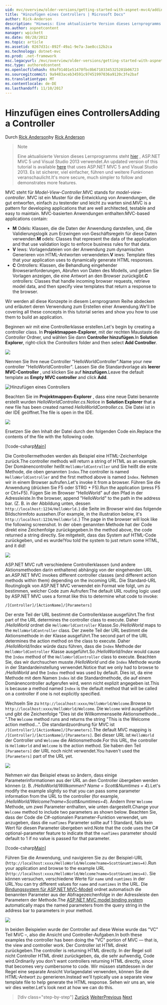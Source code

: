 ```yaml
---
uid: mvc/overview/older-versions/getting-started-with-aspnet-mvc4/adding-a-controller
title: "Hinzufügen eines Controllers | Microsoft Docs"
author: Rick-Anderson
description: "Hinweis: Eine aktualisierte Version dieses Lernprogramms ist hier verfügbar, die ASP.NET MVC 5 und Visual Studio 2013 verwendet. Es ist sicherer, viel einfacher zu verfolgen und demo..."
ms.author: aspnetcontent
manager: wpickett
ms.date: 08/28/2012
ms.topic: article
ms.assetid: 0267d31c-892f-49a1-9e7a-3ae8cc12b2ca
ms.technology: dotnet-mvc
ms.prod: .net-framework
msc.legacyurl: /mvc/overview/older-versions/getting-started-with-aspnet-mvc4/adding-a-controller
msc.type: authoredcontent
ms.openlocfilehash: 69af91401e51470fbc0b67103345325201b06723
ms.sourcegitcommit: 9a9483aceb34591c97451997036a9120c3fe2baf
ms.translationtype: MT
ms.contentlocale: de-DE
ms.lasthandoff: 11/10/2017
---
```

<a name="adding-a-controller"></a><span data-ttu-id="d41c0-104">Hinzufügen eines Controllers</span><span class="sxs-lookup"><span data-stu-id="d41c0-104">Adding a Controller</span></span>
====================
<span data-ttu-id="d41c0-105">Durch [Rick Anderson](https://github.com/Rick-Anderson)</span><span class="sxs-lookup"><span data-stu-id="d41c0-105">by [Rick Anderson](https://github.com/Rick-Anderson)</span></span>

> > [!NOTE]
> > <span data-ttu-id="d41c0-106">Eine aktualisierte Version dieses Lernprogramms steht [hier](../../getting-started/introduction/getting-started.md) , ASP.NET MVC 5 und Visual Studio 2013 verwendet.</span><span class="sxs-lookup"><span data-stu-id="d41c0-106">An updated version of this tutorial is available [here](../../getting-started/introduction/getting-started.md) that uses ASP.NET MVC 5 and Visual Studio 2013.</span></span> <span data-ttu-id="d41c0-107">Es ist sicherer, viel einfacher, führen und weitere Funktionen veranschaulicht.</span><span class="sxs-lookup"><span data-stu-id="d41c0-107">It's more secure, much simpler to follow and demonstrates more features.</span></span>


<span data-ttu-id="d41c0-108">MVC steht für *Model-View-Controller*.</span><span class="sxs-lookup"><span data-stu-id="d41c0-108">MVC stands for *model-view-controller*.</span></span> <span data-ttu-id="d41c0-109">MVC ist ein Muster für die Entwicklung von Anwendungen, die gut entworfen, einfach zu testender und leicht zu warten sind.</span><span class="sxs-lookup"><span data-stu-id="d41c0-109">MVC is a pattern for developing applications that are well architected, testable and easy to maintain.</span></span> <span data-ttu-id="d41c0-110">MVC-basierten Anwendungen enthalten:</span><span class="sxs-lookup"><span data-stu-id="d41c0-110">MVC-based applications contain:</span></span>

- <span data-ttu-id="d41c0-111">**M** Odels: Klassen, die die Daten der Anwendung darstellen, und, die Validierungslogik zum Erzwingen von Geschäftsregeln für diese Daten verwenden.</span><span class="sxs-lookup"><span data-stu-id="d41c0-111">**M** odels: Classes that represent the data of the application and that use validation logic to enforce business rules for that data.</span></span>
- <span data-ttu-id="d41c0-112">**V** Iews: Vorlagendateien von der Anwendung zum dynamischen Generieren von HTML-Antworten verwendeten.</span><span class="sxs-lookup"><span data-stu-id="d41c0-112">**V** iews: Template files that your application uses to dynamically generate HTML responses.</span></span>
- <span data-ttu-id="d41c0-113">**C** Ontrollers: Klassen, die Behandlung eingehender Browseranforderungen, Abrufen von Daten des Modells, und geben Sie Vorlagen anzeigen, die eine Antwort an den Browser zurückgibt.</span><span class="sxs-lookup"><span data-stu-id="d41c0-113">**C** ontrollers: Classes that handle incoming browser requests, retrieve model data, and then specify view templates that return a response to the browser.</span></span>

<span data-ttu-id="d41c0-114">Wir werden all diese Konzepte in diesem Lernprogramm Reihe abdecken und erläutert deren Verwendung zum Erstellen einer Anwendung.</span><span class="sxs-lookup"><span data-stu-id="d41c0-114">We'll be covering all these concepts in this tutorial series and show you how to use them to build an application.</span></span>

<span data-ttu-id="d41c0-115">Beginnen wir mit eine Controllerklasse erstellen.</span><span class="sxs-lookup"><span data-stu-id="d41c0-115">Let's begin by creating a controller class.</span></span> <span data-ttu-id="d41c0-116">In **Projektmappen-Explorer**, mit der rechten Maustaste die *Controller* Ordner, und wählen Sie dann **Controller hinzufügen**.</span><span class="sxs-lookup"><span data-stu-id="d41c0-116">In **Solution Explorer**, right-click the *Controllers* folder and then select **Add Controller**.</span></span>

![](adding-a-controller/_static/image1.png)

<span data-ttu-id="d41c0-117">Nennen Sie Ihre neue Controller &quot;HelloWorldController&quot;.</span><span class="sxs-lookup"><span data-stu-id="d41c0-117">Name your new controller &quot;HelloWorldController&quot;.</span></span> <span data-ttu-id="d41c0-118">Lassen Sie die Standardvorlage als **leerer MVC-Controller** , und klicken Sie auf **hinzufügen**.</span><span class="sxs-lookup"><span data-stu-id="d41c0-118">Leave the default template as **Empty MVC controller** and click **Add**.</span></span>

![Hinzufügen eines Controllers](adding-a-controller/_static/image2.png)

<span data-ttu-id="d41c0-120">Beachten Sie im **Projektmappen-Explorer** , dass eine neue Datei benannte erstellt wurden *HelloWorldController.cs*.</span><span class="sxs-lookup"><span data-stu-id="d41c0-120">Notice in **Solution Explorer** that a new file has been created named *HelloWorldController.cs*.</span></span> <span data-ttu-id="d41c0-121">Die Datei ist in der IDE geöffnet.</span><span class="sxs-lookup"><span data-stu-id="d41c0-121">The file is open in the IDE.</span></span>

![](adding-a-controller/_static/image3.png)

<span data-ttu-id="d41c0-122">Ersetzen Sie den Inhalt der Datei durch den folgenden Code ein.</span><span class="sxs-lookup"><span data-stu-id="d41c0-122">Replace the contents of the file with the following code.</span></span>

[!code-csharp[Main](adding-a-controller/samples/sample1.cs)]

<span data-ttu-id="d41c0-123">Die Controllermethoden werden als Beispiel eine HTML-Zeichenfolge zurück.</span><span class="sxs-lookup"><span data-stu-id="d41c0-123">The controller methods will return a string of HTML as an example.</span></span> <span data-ttu-id="d41c0-124">Der Domänencontroller heißt `HelloWorldController` und Sie heißt die erste Methode, die oben genannten `Index`.</span><span class="sxs-lookup"><span data-stu-id="d41c0-124">The controller is named `HelloWorldController` and the first method above is named `Index`.</span></span> <span data-ttu-id="d41c0-125">Nehmen wir in einem Browser aufrufen.</span><span class="sxs-lookup"><span data-stu-id="d41c0-125">Let's invoke it from a browser.</span></span> <span data-ttu-id="d41c0-126">Führen Sie die Anwendung (drücken Sie F5 oder STRG + F5).</span><span class="sxs-lookup"><span data-stu-id="d41c0-126">Run the application (press F5 or Ctrl+F5).</span></span> <span data-ttu-id="d41c0-127">Fügen Sie im Browser &quot;HelloWorld&quot; auf den Pfad in der Adressleiste.</span><span class="sxs-lookup"><span data-stu-id="d41c0-127">In the browser, append &quot;HelloWorld&quot; to the path in the address bar.</span></span> <span data-ttu-id="d41c0-128">(Z. B. in der Abbildung unten, dessen `http://localhost:1234/HelloWorld.`) die Seite im Browser wird das folgende Bildschirmfoto aussehen.</span><span class="sxs-lookup"><span data-stu-id="d41c0-128">(For example, in the illustration below, it's `http://localhost:1234/HelloWorld.`) The page in the browser will look like the following screenshot.</span></span> <span data-ttu-id="d41c0-129">In der oben genannten Methode hat der Code direkt eine Zeichenfolge zurückgegeben.</span><span class="sxs-lookup"><span data-stu-id="d41c0-129">In the method above, the code returned a string directly.</span></span> <span data-ttu-id="d41c0-130">Sie mitgeteilt, dass das System auf HTML-Code zurückgeben, und es wurde!</span><span class="sxs-lookup"><span data-stu-id="d41c0-130">You told the system to just return some HTML, and it did!</span></span>

![](adding-a-controller/_static/image4.png)

<span data-ttu-id="d41c0-131">ASP.NET MVC ruft verschiedene Controllerklassen (und andere Aktionsmethoden darin enthaltene) abhängig von der eingehenden URL an.</span><span class="sxs-lookup"><span data-stu-id="d41c0-131">ASP.NET MVC invokes different controller classes (and different action methods within them) depending on the incoming URL.</span></span> <span data-ttu-id="d41c0-132">Die Standard-URL Routinglogik von ASP.NET MVC verwendet ein Format wie folgt, um zu bestimmen, welcher Code zum Aufrufen:</span><span class="sxs-lookup"><span data-stu-id="d41c0-132">The default URL routing logic used by ASP.NET MVC uses a format like this to determine what code to invoke:</span></span>

`/[Controller]/[ActionName]/[Parameters]`

<span data-ttu-id="d41c0-133">Der erste Teil der URL bestimmt die Controllerklasse ausgeführt.</span><span class="sxs-lookup"><span data-stu-id="d41c0-133">The first part of the URL determines the controller class to execute.</span></span> <span data-ttu-id="d41c0-134">Daher */HelloWorld* ordnet die `HelloWorldController` Klasse.</span><span class="sxs-lookup"><span data-stu-id="d41c0-134">So */HelloWorld* maps to the `HelloWorldController` class.</span></span> <span data-ttu-id="d41c0-135">Der zweite Teil der URL bestimmt die Aktionsmethode in der Klasse ausgeführt.</span><span class="sxs-lookup"><span data-stu-id="d41c0-135">The second part of the URL determines the action method on the class to execute.</span></span> <span data-ttu-id="d41c0-136">Daher */HelloWorld/Index* würde dazu führen, dass die `Index` Methode der `HelloWorldController` Klasse ausgeführt.</span><span class="sxs-lookup"><span data-stu-id="d41c0-136">So */HelloWorld/Index* would cause the `Index` method of the `HelloWorldController` class to execute.</span></span> <span data-ttu-id="d41c0-137">Beachten Sie, das wir durchsuchen musste */HelloWorld* und die `Index` Methode wurde in der Standardeinstellung verwendet.</span><span class="sxs-lookup"><span data-stu-id="d41c0-137">Notice that we only had to browse to */HelloWorld* and the `Index` method was used by default.</span></span> <span data-ttu-id="d41c0-138">Dies ist, da eine Methode mit dem Namen `Index` ist die Standardmethode, die auf einem Domänencontroller aufgerufen wird, wenn nicht explizit angegeben ist.</span><span class="sxs-lookup"><span data-stu-id="d41c0-138">This is because a method named `Index` is the default method that will be called on a controller if one is not explicitly specified.</span></span>

<span data-ttu-id="d41c0-139">Wechseln Sie zu `http://localhost:xxxx/HelloWorld/Welcome`.</span><span class="sxs-lookup"><span data-stu-id="d41c0-139">Browse to `http://localhost:xxxx/HelloWorld/Welcome`.</span></span> <span data-ttu-id="d41c0-140">Die `Welcome` wird ausgeführt und gibt die Zeichenfolge &quot;Dies ist die Willkommensseite Aktionsmethode... &quot;.</span><span class="sxs-lookup"><span data-stu-id="d41c0-140">The `Welcome` method runs and returns the string &quot;This is the Welcome action method...&quot;.</span></span> <span data-ttu-id="d41c0-141">Die standardzuordnung für MVC ist `/[Controller]/[ActionName]/[Parameters]`.</span><span class="sxs-lookup"><span data-stu-id="d41c0-141">The default MVC mapping is `/[Controller]/[ActionName]/[Parameters]`.</span></span> <span data-ttu-id="d41c0-142">Bei dieser URL ist `HelloWorld` der Controller und `Welcome` die Aktionsmethode.</span><span class="sxs-lookup"><span data-stu-id="d41c0-142">For this URL, the controller is `HelloWorld` and `Welcome` is the action method.</span></span> <span data-ttu-id="d41c0-143">Sie haben den Teil `[Parameters]` der URL noch nicht verwendet.</span><span class="sxs-lookup"><span data-stu-id="d41c0-143">You haven't used the `[Parameters]` part of the URL yet.</span></span>

![](adding-a-controller/_static/image5.png)

<span data-ttu-id="d41c0-144">Nehmen wir das Beispiel etwas so ändern, dass einige Parameterinformationen aus der URL an den Controller übergeben werden können (z. B. */HelloWorld/Willkommen? Name = Scott&amp;Numtimes = 4*).</span><span class="sxs-lookup"><span data-stu-id="d41c0-144">Let's modify the example slightly so that you can pass some parameter information from the URL to the controller (for example, */HelloWorld/Welcome?name=Scott&amp;numtimes=4*).</span></span> <span data-ttu-id="d41c0-145">Ändern Ihrer `Welcome` Methode, um zwei Parameter enthalten, wie unten dargestellt.</span><span class="sxs-lookup"><span data-stu-id="d41c0-145">Change your `Welcome` method to include two parameters as shown below.</span></span> <span data-ttu-id="d41c0-146">Beachten Sie, dass der Code die C#-optionalen Parameter-Funktion verwendet, um anzugeben, dass die `numTimes` Parameter sollte auf 1 Standard, falls kein Wert für diesen Parameter übergeben wird.</span><span class="sxs-lookup"><span data-stu-id="d41c0-146">Note that the code uses the C# optional-parameter feature to indicate that the `numTimes` parameter should default to 1 if no value is passed for that parameter.</span></span>

[!code-csharp[Main](adding-a-controller/samples/sample2.cs)]

<span data-ttu-id="d41c0-147">Führen Sie die Anwendung, und navigieren Sie zu der Beispiel-URL (`http://localhost:xxxx/HelloWorld/Welcome?name=Scott&numtimes=4)`.</span><span class="sxs-lookup"><span data-stu-id="d41c0-147">Run your application and browse to the example URL (`http://localhost:xxxx/HelloWorld/Welcome?name=Scott&numtimes=4)`.</span></span> <span data-ttu-id="d41c0-148">Sie können versuchen, verschiedene Werte für `name` und `numtimes` in der URL.</span><span class="sxs-lookup"><span data-stu-id="d41c0-148">You can try different values for `name` and `numtimes` in the URL.</span></span> <span data-ttu-id="d41c0-149">Die [Bindungssystem für ASP.NET MVC-Modell](http://odetocode.com/Blogs/scott/archive/2009/04/27/6-tips-for-asp-net-mvc-model-binding.aspx) ordnet automatisch die benannten Parameter aus der Abfragezeichenfolge in der Adressleiste den Parametern der Methode.</span><span class="sxs-lookup"><span data-stu-id="d41c0-149">The [ASP.NET MVC model binding system](http://odetocode.com/Blogs/scott/archive/2009/04/27/6-tips-for-asp-net-mvc-model-binding.aspx) automatically maps the named parameters from the query string in the address bar to parameters in your method.</span></span>

![](adding-a-controller/_static/image6.png)

<span data-ttu-id="d41c0-150">In beiden Beispielen wurde der Controller auf diese Weise wurde das &quot;VC&quot; Teil MVC –, also die Ansicht und Controller-Aufgaben.</span><span class="sxs-lookup"><span data-stu-id="d41c0-150">In both these examples the controller has been doing the &quot;VC&quot; portion of MVC — that is, the view and controller work.</span></span> <span data-ttu-id="d41c0-151">Der Controller ist HTML direkt zurückgeben.</span><span class="sxs-lookup"><span data-stu-id="d41c0-151">The controller is returning HTML directly.</span></span> <span data-ttu-id="d41c0-152">In der Regel soll nicht Controller HTML direkt zurückgeben, da, die sehr aufwendig, Code wird.</span><span class="sxs-lookup"><span data-stu-id="d41c0-152">Ordinarily you don't want controllers returning HTML directly, since that becomes very cumbersome to code.</span></span> <span data-ttu-id="d41c0-153">Wir müssen stattdessen in der Regel eine separate Ansicht Vorlagendatei verwenden, können Sie die HTML-Antwort zu generieren.</span><span class="sxs-lookup"><span data-stu-id="d41c0-153">Instead we'll typically use a separate view template file to help generate the HTML response.</span></span> <span data-ttu-id="d41c0-154">Sehen wir uns an, wie wir dies weiter.</span><span class="sxs-lookup"><span data-stu-id="d41c0-154">Let's look next at how we can do this.</span></span>

>[!div class="step-by-step"]
<span data-ttu-id="d41c0-155">[Zurück](intro-to-aspnet-mvc-4.md)
[Weiter](adding-a-view.md)</span><span class="sxs-lookup"><span data-stu-id="d41c0-155">[Previous](intro-to-aspnet-mvc-4.md)
[Next](adding-a-view.md)</span></span>
